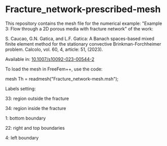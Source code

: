 # Fracture_network-prescribed-mesh
This repository contains the mesh file for the numerical example: "Example 3: Flow through a 2D porous media with fracture network" of the work:

S. Caucao, G.N. Gatica, and L.F. Gatica: A Banach spaces-based mixed finite element method for the stationary convective Brinkman-Forchheimer problem. Calcolo, vol. 60, 4, article: 51, (2023). 

Available in: <a href="https://doi.org/10.1007/s10092-023-00544-2" target="_blank">10.1007/s10092-023-00544-2</a>

To load the mesh in FreeFem++, use the code:

mesh Th = readmesh("Fracture_network-mesh.msh");


Labels setting:

33: region outside the fracture

34: region inside the fracture

1: bottom boundary

22: right and top boundaries

4: left boundary

